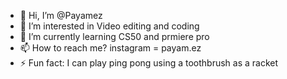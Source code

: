 - 👋 Hi, I’m @Payamez
- 👀 I’m interested in Video editing and coding 
- 🌱 I’m currently learning CS50 and prmiere pro
- 📫 How to reach me? instagram = payam.ez
- ⚡ Fun fact: I can play ping pong using a toothbrush as a racket

<!---
Payamez/Payamez is a ✨ special ✨ repository because its `README.md` (this file) appears on your GitHub profile.
You can click the Preview link to take a look at your changes.
--->
